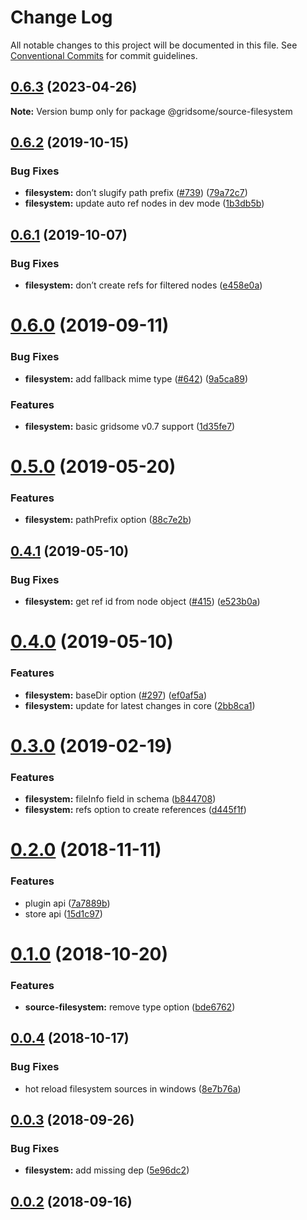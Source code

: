 # Change Log

All notable changes to this project will be documented in this file.
See [Conventional Commits](https://conventionalcommits.org) for commit guidelines.

## [0.6.3](https://github.com/gridsome/gridsome/tree/master/packages/source-filesystem/compare/@gridsome/source-filesystem@0.6.2...@gridsome/source-filesystem@0.6.3) (2023-04-26)

**Note:** Version bump only for package @gridsome/source-filesystem





## [0.6.2](https://github.com/gridsome/gridsome/tree/master/packages/source-filesystem/compare/@gridsome/source-filesystem@0.6.1...@gridsome/source-filesystem@0.6.2) (2019-10-15)


### Bug Fixes

* **filesystem:** don’t slugify path prefix ([#739](https://github.com/gridsome/gridsome/tree/master/packages/source-filesystem/issues/739)) ([79a72c7](https://github.com/gridsome/gridsome/tree/master/packages/source-filesystem/commit/79a72c7))
* **filesystem:** update auto ref nodes in dev mode ([1b3db5b](https://github.com/gridsome/gridsome/tree/master/packages/source-filesystem/commit/1b3db5b))





## [0.6.1](https://github.com/gridsome/gridsome/tree/master/packages/source-filesystem/compare/@gridsome/source-filesystem@0.6.0...@gridsome/source-filesystem@0.6.1) (2019-10-07)


### Bug Fixes

* **filesystem:** don’t create refs for filtered nodes ([e458e0a](https://github.com/gridsome/gridsome/tree/master/packages/source-filesystem/commit/e458e0a))





# [0.6.0](https://github.com/gridsome/gridsome/tree/master/packages/source-filesystem/compare/@gridsome/source-filesystem@0.5.0...@gridsome/source-filesystem@0.6.0) (2019-09-11)


### Bug Fixes

* **filesystem:** add fallback mime type ([#642](https://github.com/gridsome/gridsome/tree/master/packages/source-filesystem/issues/642)) ([9a5ca89](https://github.com/gridsome/gridsome/tree/master/packages/source-filesystem/commit/9a5ca89))


### Features

* **filesystem:** basic gridsome v0.7 support ([1d35fe7](https://github.com/gridsome/gridsome/tree/master/packages/source-filesystem/commit/1d35fe7))





# [0.5.0](https://github.com/gridsome/gridsome/tree/master/packages/source-filesystem/compare/@gridsome/source-filesystem@0.4.1...@gridsome/source-filesystem@0.5.0) (2019-05-20)


### Features

* **filesystem:** pathPrefix option ([88c7e2b](https://github.com/gridsome/gridsome/tree/master/packages/source-filesystem/commit/88c7e2b))





## [0.4.1](https://github.com/gridsome/gridsome/tree/master/packages/source-filesystem/compare/@gridsome/source-filesystem@0.4.0...@gridsome/source-filesystem@0.4.1) (2019-05-10)


### Bug Fixes

* **filesystem:** get ref id from node object ([#415](https://github.com/gridsome/gridsome/tree/master/packages/source-filesystem/issues/415)) ([e523b0a](https://github.com/gridsome/gridsome/tree/master/packages/source-filesystem/commit/e523b0a))





# [0.4.0](https://github.com/gridsome/gridsome/tree/master/packages/source-filesystem/compare/@gridsome/source-filesystem@0.3.0...@gridsome/source-filesystem@0.4.0) (2019-05-10)


### Features

* **filesystem:** baseDir option ([#297](https://github.com/gridsome/gridsome/tree/master/packages/source-filesystem/issues/297)) ([ef0af5a](https://github.com/gridsome/gridsome/tree/master/packages/source-filesystem/commit/ef0af5a))
* **filesystem:** update for latest changes in core ([2bb8ca1](https://github.com/gridsome/gridsome/tree/master/packages/source-filesystem/commit/2bb8ca1))





<a name="0.3.0"></a>
# [0.3.0](https://github.com/gridsome/gridsome/tree/master/packages/source-filesystem/compare/@gridsome/source-filesystem@0.2.0...@gridsome/source-filesystem@0.3.0) (2019-02-19)


### Features

* **filesystem:** fileInfo field in schema ([b844708](https://github.com/gridsome/gridsome/tree/master/packages/source-filesystem/commit/b844708))
* **filesystem:** refs option to create references ([d445f1f](https://github.com/gridsome/gridsome/tree/master/packages/source-filesystem/commit/d445f1f))





<a name="0.2.0"></a>
# [0.2.0](https://github.com/gridsome/gridsome/compare/@gridsome/source-filesystem@0.1.0...@gridsome/source-filesystem@0.2.0) (2018-11-11)


### Features

* plugin api ([7a7889b](https://github.com/gridsome/gridsome/commit/7a7889b))
* store api ([15d1c97](https://github.com/gridsome/gridsome/commit/15d1c97))


<a name="0.1.0"></a>
# [0.1.0](https://github.com/gridsome/gridsome/compare/@gridsome/source-filesystem@0.0.4...@gridsome/source-filesystem@0.1.0) (2018-10-20)


### Features

* **source-filesystem:** remove type option ([bde6762](https://github.com/gridsome/gridsome/commit/bde6762))


<a name="0.0.4"></a>
## [0.0.4](https://github.com/gridsome/gridsome/compare/@gridsome/source-filesystem@0.0.3...@gridsome/source-filesystem@0.0.4) (2018-10-17)


### Bug Fixes

* hot reload filesystem sources in windows ([8e7b76a](https://github.com/gridsome/gridsome/commit/8e7b76a))


<a name="0.0.3"></a>
## [0.0.3](https://github.com/gridsome/gridsome/compare/142896c2454016dc989a7872faffec7263fc658c...@gridsome/source-filesystem@0.0.3) (2018-09-26)


### Bug Fixes

* **filesystem:** add missing dep ([5e96dc2](https://github.com/gridsome/gridsome/commit/5e96dc2))



<a name="0.0.2"></a>
## [0.0.2](https://github.com/gridsome/gridsome/compare/142896c2454016dc989a7872faffec7263fc658c...@gridsome/source-filesystem@0.0.3) (2018-09-16)
